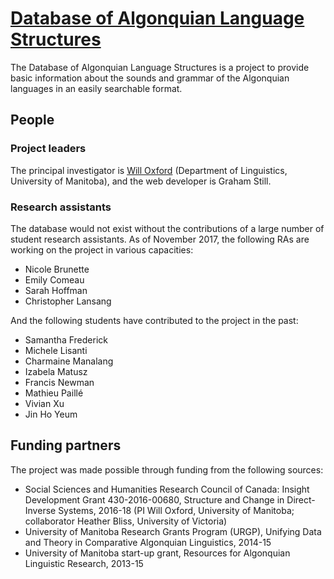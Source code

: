 # [Database of Algonquian Language Structures](www.alglang.net)
The Database of Algonquian Language Structures is a project to provide basic information about the sounds and grammar of the Algonquian languages in an easily searchable format.

## People
### Project leaders
The principal investigator is [Will Oxford](https://home.cc.umanitoba.ca/~oxfordwr/) (Department of Linguistics, University of Manitoba), and the web developer is Graham Still.

### Research assistants
The database would not exist without the contributions of a large number of student research assistants. As of November 2017, the following RAs are working on the project in various capacities:
- Nicole Brunette
- Emily Comeau
- Sarah Hoffman
- Christopher Lansang

And the following students have contributed to the project in the past:
- Samantha Frederick
- Michele Lisanti
- Charmaine Manalang
- Izabela Matusz
- Francis Newman
- Mathieu Paillé
- Vivian Xu
- Jin Ho Yeum

## Funding partners
The project was made possible through funding from the following sources:
- Social Sciences and Humanities Research Council of Canada: Insight Development Grant 430-2016-00680, Structure and Change in Direct-Inverse Systems, 2016-18 (PI Will Oxford, University of Manitoba; collaborator Heather Bliss, University of Victoria)
- University of Manitoba Research Grants Program (URGP), Unifying Data and Theory in Comparative Algonquian Linguistics, 2014-15
- University of Manitoba start-up grant, Resources for Algonquian Linguistic Research, 2013-15
